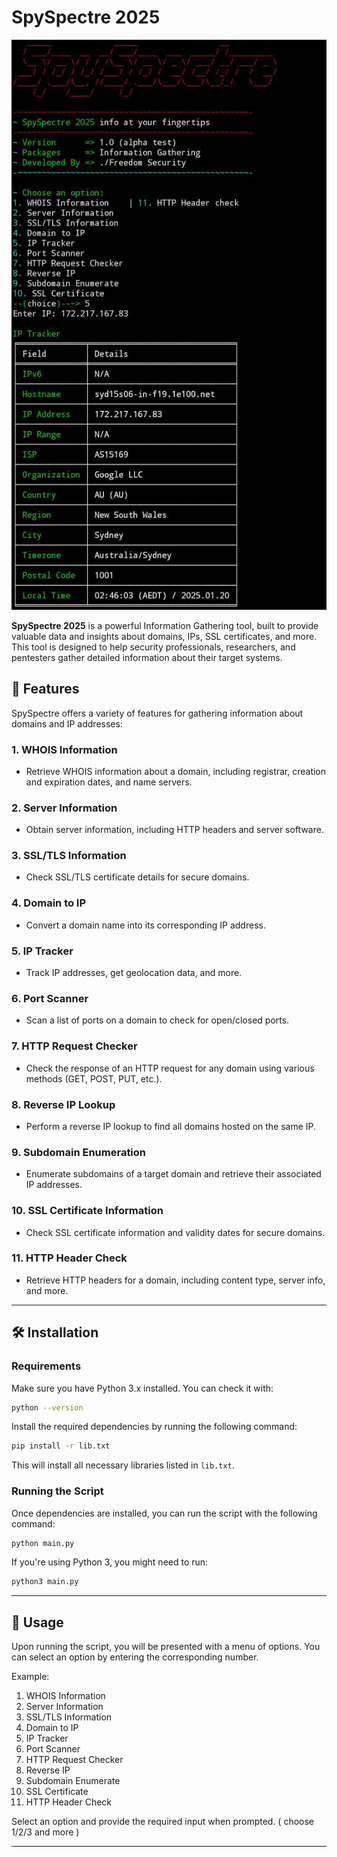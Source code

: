 
# SpySpectre 2025
![SpySpectre](https://raw.githubusercontent.com/FreedomSecurity1337/SpySpectre/main/screenshot.jpg)

**SpySpectre 2025** is a powerful Information Gathering tool, built to provide valuable data and insights about domains, IPs, SSL certificates, and more. This tool is designed to help security professionals, researchers, and pentesters gather detailed information about their target systems.

## 🚀 Features

SpySpectre offers a variety of features for gathering information about domains and IP addresses:

### 1. **WHOIS Information**
   - Retrieve WHOIS information about a domain, including registrar, creation and expiration dates, and name servers.

### 2. **Server Information**
   - Obtain server information, including HTTP headers and server software.

### 3. **SSL/TLS Information**
   - Check SSL/TLS certificate details for secure domains.

### 4. **Domain to IP**
   - Convert a domain name into its corresponding IP address.

### 5. **IP Tracker**
   - Track IP addresses, get geolocation data, and more.

### 6. **Port Scanner**
   - Scan a list of ports on a domain to check for open/closed ports.

### 7. **HTTP Request Checker**
   - Check the response of an HTTP request for any domain using various methods (GET, POST, PUT, etc.).

### 8. **Reverse IP Lookup**
   - Perform a reverse IP lookup to find all domains hosted on the same IP.

### 9. **Subdomain Enumeration**
   - Enumerate subdomains of a target domain and retrieve their associated IP addresses.

### 10. **SSL Certificate Information**
   - Check SSL certificate information and validity dates for secure domains.

### 11. **HTTP Header Check**
   - Retrieve HTTP headers for a domain, including content type, server info, and more.

---

## 🛠️ Installation

### Requirements

Make sure you have Python 3.x installed. You can check it with:

```bash
python --version
```

Install the required dependencies by running the following command:

```bash
pip install -r lib.txt
```

This will install all necessary libraries listed in `lib.txt`.

### Running the Script

Once dependencies are installed, you can run the script with the following command:

```bash
python main.py
```

If you're using Python 3, you might need to run:

```bash
python3 main.py
```

---

## 📜 Usage

Upon running the script, you will be presented with a menu of options. You can select an option by entering the corresponding number.

Example:

1. WHOIS Information  
2. Server Information  
3. SSL/TLS Information  
4. Domain to IP  
5. IP Tracker  
6. Port Scanner  
7. HTTP Request Checker  
8. Reverse IP  
9. Subdomain Enumerate  
10. SSL Certificate  
11. HTTP Header Check

Select an option and provide the required input when prompted. ( choose 1/2/3 and more )

---


